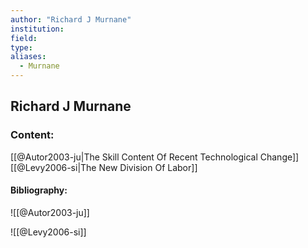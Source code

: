 ```yaml
---
author: "Richard J Murnane"
institution:
field:
type:
aliases:
  - Murnane
---
```


## Richard J Murnane

### Content:
[[@Autor2003-ju|The Skill Content Of Recent Technological Change]]
[[@Levy2006-si|The New Division Of Labor]]

#### Bibliography:

![[@Autor2003-ju]]

![[@Levy2006-si]]